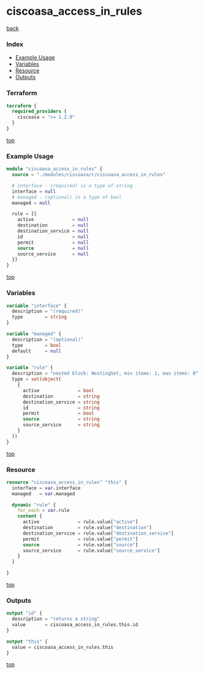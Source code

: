 # ciscoasa_access_in_rules

[back](../ciscoasa.md)

### Index

- [Example Usage](#example-usage)
- [Variables](#variables)
- [Resource](#resource)
- [Outputs](#outputs)

### Terraform

```terraform
terraform {
  required_providers {
    ciscoasa = ">= 1.2.0"
  }
}
```

[top](#index)

### Example Usage

```terraform
module "ciscoasa_access_in_rules" {
  source = "./modules/ciscoasa/r/ciscoasa_access_in_rules"

  # interface - (required) is a type of string
  interface = null
  # managed - (optional) is a type of bool
  managed = null

  rule = [{
    active              = null
    destination         = null
    destination_service = null
    id                  = null
    permit              = null
    source              = null
    source_service      = null
  }]
}
```

[top](#index)

### Variables

```terraform
variable "interface" {
  description = "(required)"
  type        = string
}

variable "managed" {
  description = "(optional)"
  type        = bool
  default     = null
}

variable "rule" {
  description = "nested block: NestingSet, min items: 1, max items: 0"
  type = set(object(
    {
      active              = bool
      destination         = string
      destination_service = string
      id                  = string
      permit              = bool
      source              = string
      source_service      = string
    }
  ))
}
```

[top](#index)

### Resource

```terraform
resource "ciscoasa_access_in_rules" "this" {
  interface = var.interface
  managed   = var.managed

  dynamic "rule" {
    for_each = var.rule
    content {
      active              = rule.value["active"]
      destination         = rule.value["destination"]
      destination_service = rule.value["destination_service"]
      permit              = rule.value["permit"]
      source              = rule.value["source"]
      source_service      = rule.value["source_service"]
    }
  }

}
```

[top](#index)

### Outputs

```terraform
output "id" {
  description = "returns a string"
  value       = ciscoasa_access_in_rules.this.id
}

output "this" {
  value = ciscoasa_access_in_rules.this
}
```

[top](#index)